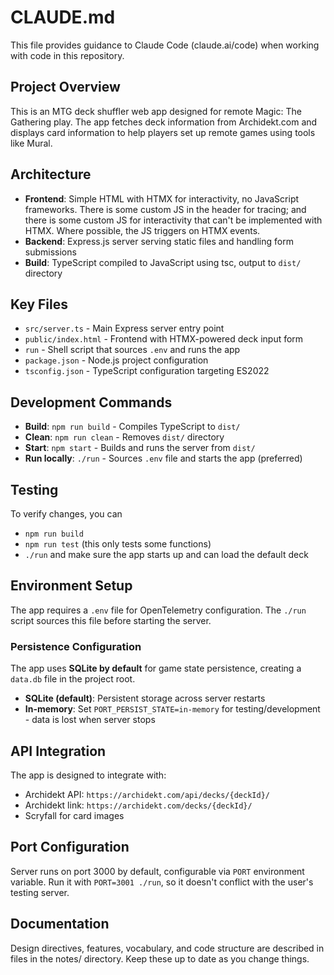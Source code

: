 # CLAUDE.md

This file provides guidance to Claude Code (claude.ai/code) when working with code in this repository.

## Project Overview

This is an MTG deck shuffler web app designed for remote Magic: The Gathering play. The app fetches deck information from Archidekt.com and displays card information to help players set up remote games using tools like Mural.

## Architecture

- **Frontend**: Simple HTML with HTMX for interactivity, no JavaScript frameworks. There is some custom JS in the header for tracing; and there is some custom JS for interactivity that can't be implemented with HTMX. Where possible, the JS triggers on HTMX events.
- **Backend**: Express.js server serving static files and handling form submissions
- **Build**: TypeScript compiled to JavaScript using tsc, output to `dist/` directory

## Key Files

- `src/server.ts` - Main Express server entry point
- `public/index.html` - Frontend with HTMX-powered deck input form
- `run` - Shell script that sources `.env` and runs the app
- `package.json` - Node.js project configuration
- `tsconfig.json` - TypeScript configuration targeting ES2022

## Development Commands

- **Build**: `npm run build` - Compiles TypeScript to `dist/`
- **Clean**: `npm run clean` - Removes `dist/` directory
- **Start**: `npm start` - Builds and runs the server from `dist/`
- **Run locally**: `./run` - Sources `.env` file and starts the app (preferred)

## Testing

To verify changes, you can

- `npm run build`
- `npm run test` (this only tests some functions)
- `./run` and make sure the app starts up and can load the default deck

## Environment Setup

The app requires a `.env` file for OpenTelemetry configuration. The `./run` script sources this file before starting the server.

### Persistence Configuration

The app uses **SQLite by default** for game state persistence, creating a `data.db` file in the project root.

- **SQLite (default)**: Persistent storage across server restarts
- **In-memory**: Set `PORT_PERSIST_STATE=in-memory` for testing/development - data is lost when server stops

## API Integration

The app is designed to integrate with:

- Archidekt API: `https://archidekt.com/api/decks/{deckId}/`
- Archidekt link: `https://archidekt.com/decks/{deckId}/`
- Scryfall for card images

## Port Configuration

Server runs on port 3000 by default, configurable via `PORT` environment variable. Run it with `PORT=3001 ./run`, so it doesn't conflict with the user's testing server.

## Documentation

Design directives, features, vocabulary, and code structure are described in files in the notes/ directory. Keep these up to date as you change things.
